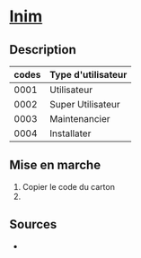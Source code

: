 # [Inim](readme.md)

## Description

| codes | Type d'utilisateur |
|:---|:--|
| 0001 | Utilisateur |
| 0002 | Super Utilisateur |
| 0003 | Maintenancier |
| 0004 | Installater |

## Mise en marche

1. Copier le code du carton
2. 


## Sources

* []()